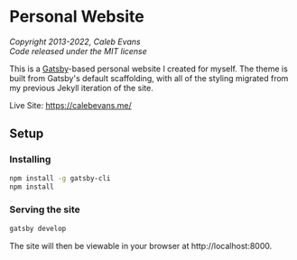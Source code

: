 
# Personal Website

*Copyright 2013-2022, Caleb Evans*  
*Code released under the MIT license*

This is a [Gatsby](https://www.gatsbyjs.com/)-based personal website I created
for myself. The theme is built from Gatsby's default scaffolding, with all of
the styling migrated from my previous Jekyll iteration of the site.

Live Site: https://calebevans.me/

## Setup

### Installing

```bash
npm install -g gatsby-cli
npm install
```

### Serving the site

```bash
gatsby develop
```

The site will then be viewable in your browser at http://localhost:8000.
